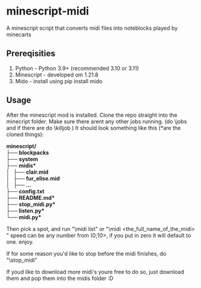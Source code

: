 # minescript-midi
A minescript script that converts midi files into noteblocks played by minecarts

## Prereqisities
1. Python - Python 3.9+ (recommended 3.10 or 3.11)
2. Minescript - developed om 1.21.8
3. Mido - install using pip install mido

## Usage
After the minescript mod is installed. Clone the repo straight into the minecript folder.
Make sure there arent any other jobs running. (do \jobs and if there are do \killjob <id>)
It should look something like this (*are the cloned things):

__minescript/   
├── blockpacks    
├── system    
├── midis*    
│   ├── clair.mid    
│   ├── fur_elise.mid    
│   ├── ...     
├── config.txt  
├── README.md*  
├── stop_midi.py*  
├── listen.py*  
└── midi.py*__

Then pick a spot, and run "\midi list" or "\midi <the_full_name_of_the_midi> <speed>"
speed can be any number from (0;10>, if you put in zero it will default to one.
enjoy.

If for some reason you'd like to stop before the midi finishes, do "\stop_midi"

If youd like to download more midi's youre free to do so, just download them and pop them into the midis folder :D
